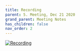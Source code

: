 ```yaml
---
title: Recording
parent: 5. Meeting, Dec 21 2020
grand_parent: Meeting Notes
has_children: false
nav_order: 2
---
```


[![Recording](https://img.youtube.com/vi/VgZf94TaeDA/0.jpg)](https://www.youtube.com/watch?v=VgZf94TaeDA)